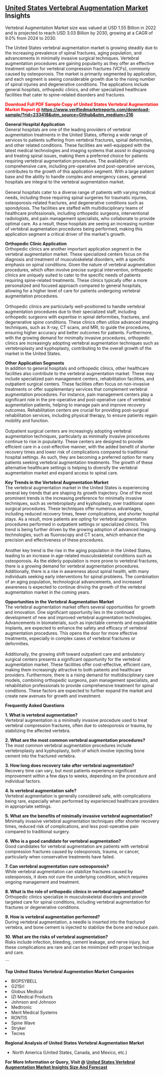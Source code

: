 <h2><a href="https://www.verifiedmarketreports.com/download-sample/?rid=233418&amp;utm_source=Github&amp;utm_medium=216" target="_blank">United States Vertebral Augmentation Market</a> Insights</h2><p>Vertebral Augmentation Market size was valued at USD 1.55 Billion in 2022 and is projected to reach USD 3.03 Billion by 2030, growing at a CAGR of 9.0% from 2024 to 2030.</p><p><p>The United States vertebral augmentation market is growing steadily due to the increasing prevalence of spinal fractures, aging population, and advancements in minimally invasive surgical techniques. Vertebral augmentation procedures are gaining popularity as they offer an effective treatment option for vertebral compression fractures (VCFs), commonly caused by osteoporosis. The market is primarily segmented by application, and each segment is seeing considerable growth due to the rising number of spinal injuries and degenerative conditions. The applications include general hospitals, orthopedic clinics, and other specialized healthcare facilities that cater to spine-related disorders and fractures.</p><p><strong><p><span class=""><span style="color: #ff0000;"><strong>Download Full PDF Sample Copy of United States Vertebral Augmentation Market Report</strong> @ </span><a href="https://www.verifiedmarketreports.com/download-sample/?rid=233418&amp;utm_source=Github&amp;utm_medium=216" target="_blank">https://www.verifiedmarketreports.com/download-sample/?rid=233418&amp;utm_source=Github&amp;utm_medium=216</a></span></p></strong></p><p><strong>General Hospital Application</strong><br>General hospitals are one of the leading providers of vertebral augmentation treatments in the United States, offering a wide range of services to patients suffering from vertebral fractures, spinal deformities, and other related conditions. These facilities are well-equipped with the latest medical technologies and imaging systems that assist in diagnosing and treating spinal issues, making them a preferred choice for patients requiring vertebral augmentation procedures. The availability of comprehensive care, including pre-operative and post-operative services, contributes to the growth of this application segment. With a large patient base and the ability to handle complex and emergency cases, general hospitals are integral to the vertebral augmentation market.<br><br>General hospitals cater to a diverse range of patients with varying medical needs, including those requiring spinal surgeries for traumatic injuries, osteoporosis-related fractures, and degenerative conditions such as spondylosis. The facilities are staffed with multidisciplinary teams of healthcare professionals, including orthopedic surgeons, interventional radiologists, and pain management specialists, who collaborate to provide optimal care. As a result, these hospitals are seeing an increasing number of vertebral augmentation procedures being performed, making this application segment a critical driver of the market's growth.</p><p><strong>Orthopedic Clinic Application</strong><br>Orthopedic clinics are another important application segment in the vertebral augmentation market. These specialized centers focus on the diagnosis and treatment of musculoskeletal disorders, with a specific emphasis on spinal conditions. Given the nature of vertebral augmentation procedures, which often involve precise surgical intervention, orthopedic clinics are uniquely suited to cater to the specific needs of patients requiring spine-related treatments. These clinics typically offer a more personalized and focused approach compared to general hospitals, allowing for a higher level of care for patients undergoing vertebral augmentation procedures.<br><br>Orthopedic clinics are particularly well-positioned to handle vertebral augmentation procedures due to their specialized staff, including orthopedic surgeons with expertise in spinal deformities, fractures, and degenerative spine conditions. These clinics often utilize advanced imaging techniques, such as X-ray, CT scans, and MRI, to guide the procedures, ensuring higher accuracy and better outcomes for patients. Furthermore, with the growing demand for minimally invasive procedures, orthopedic clinics are increasingly adopting vertebral augmentation techniques such as vertebroplasty and kyphoplasty, contributing to the overall growth of the market in the United States.</p><p><strong>Other Application Segments</strong><br>In addition to general hospitals and orthopedic clinics, other healthcare facilities also contribute to the vertebral augmentation market. These may include specialized pain management centers, rehabilitation facilities, and outpatient surgical centers. These facilities often focus on non-invasive treatments or offer supplementary services that complement vertebral augmentation procedures. For instance, pain management centers play a significant role in the pre-operative and post-operative care of vertebral augmentation patients, helping to manage pain and improve recovery outcomes. Rehabilitation centers are crucial for providing post-surgical rehabilitation services, including physical therapy, to ensure patients regain mobility and function.<br><br>Outpatient surgical centers are increasingly adopting vertebral augmentation techniques, particularly as minimally invasive procedures continue to rise in popularity. These centers are designed to provide efficient care in a cost-effective manner, with the added benefit of shorter recovery times and lower risk of complications compared to traditional hospital settings. As such, they are becoming a preferred option for many patients seeking vertebral augmentation treatments. The growth of these alternative healthcare settings is helping to diversify the vertebral augmentation market and expand access to spinal care.</p><p><strong>Key Trends in the Vertebral Augmentation Market</strong><br>The vertebral augmentation market in the United States is experiencing several key trends that are shaping its growth trajectory. One of the most prominent trends is the increasing preference for minimally invasive techniques, such as vertebroplasty and kyphoplasty, over traditional open surgical procedures. These techniques offer numerous advantages, including reduced recovery times, fewer complications, and shorter hospital stays. As a result, more patients are opting for vertebral augmentation procedures performed in outpatient settings or specialized clinics. This trend is being further driven by the growing adoption of advanced imaging technologies, such as fluoroscopy and CT scans, which enhance the precision and effectiveness of these procedures.<br><br>Another key trend is the rise in the aging population in the United States, leading to an increase in age-related musculoskeletal conditions such as osteoporosis. As the elderly population is more prone to vertebral fractures, there is a growing demand for vertebral augmentation procedures. Additionally, there is a rise in awareness about spinal health, with many individuals seeking early interventions for spinal problems. The combination of an aging population, technological advancements, and increased awareness is expected to continue driving the growth of the vertebral augmentation market in the coming years.</p><p><strong>Opportunities in the Vertebral Augmentation Market</strong><br>The vertebral augmentation market offers several opportunities for growth and innovation. One significant opportunity lies in the continued development of new and improved vertebral augmentation technologies. Advancements in biomaterials, such as injectable cements and expandable implants, are expected to enhance the safety and efficacy of vertebral augmentation procedures. This opens the door for more effective treatments, especially in complex cases of vertebral fractures or deformities.<br><br>Additionally, the growing shift toward outpatient care and ambulatory surgical centers presents a significant opportunity for the vertebral augmentation market. These facilities offer cost-effective, efficient care, making them increasingly attractive to both patients and healthcare providers. Furthermore, there is a rising demand for multidisciplinary care models, combining orthopedic surgeons, pain management specialists, and rehabilitation professionals to provide comprehensive treatment for spinal conditions. These factors are expected to further expand the market and create new avenues for growth and investment.</p><p><strong>Frequently Asked Questions</strong></p><p><strong>1. What is vertebral augmentation?</strong><br>Vertebral augmentation is a minimally invasive procedure used to treat vertebral compression fractures, often due to osteoporosis or trauma, by stabilizing the affected vertebra.</p><p><strong>2. What are the most common vertebral augmentation procedures?</strong><br>The most common vertebral augmentation procedures include vertebroplasty and kyphoplasty, both of which involve injecting bone cement into the fractured vertebra.</p><p><strong>3. How long does recovery take after vertebral augmentation?</strong><br>Recovery time can vary, but most patients experience significant improvement within a few days to weeks, depending on the procedure and individual factors.</p><p><strong>4. Is vertebral augmentation safe?</strong><br>Vertebral augmentation is generally considered safe, with complications being rare, especially when performed by experienced healthcare providers in appropriate settings.</p><p><strong>5. What are the benefits of minimally invasive vertebral augmentation?</strong><br>Minimally invasive vertebral augmentation techniques offer shorter recovery times, reduced risk of complications, and less post-operative pain compared to traditional surgery.</p><p><strong>6. Who is a good candidate for vertebral augmentation?</strong><br>Good candidates for vertebral augmentation are patients with vertebral compression fractures caused by osteoporosis, trauma, or cancer, particularly when conservative treatments have failed.</p><p><strong>7. Can vertebral augmentation cure osteoporosis?</strong><br>While vertebral augmentation can stabilize fractures caused by osteoporosis, it does not cure the underlying condition, which requires ongoing management and treatment.</p><p><strong>8. What is the role of orthopedic clinics in vertebral augmentation?</strong><br>Orthopedic clinics specialize in musculoskeletal disorders and provide targeted care for spinal conditions, including vertebral augmentation for fractures or degenerative conditions.</p><p><strong>9. How is vertebral augmentation performed?</strong><br>During vertebral augmentation, a needle is inserted into the fractured vertebra, and bone cement is injected to stabilize the bone and reduce pain.</p><p><strong>10. What are the risks of vertebral augmentation?</strong><br>Risks include infection, bleeding, cement leakage, and nerve injury, but these complications are rare and can be minimized with proper technique and care.</p>```</p><p><strong>Top United States Vertebral Augmentation Market Companies</strong></p><div data-test-id=""><p><li>BIOPSYBELL</li><li> G21Srl</li><li> Globus Medical</li><li> IZI Medical Products</li><li> Johnson and Johnson</li><li> Medtronic</li><li> Merit Medical Systems</li><li> RONTIS</li><li> Spine Wave</li><li> Stryker</li><li> Tecres</li></p><div><strong>Regional Analysis of&nbsp;United States Vertebral Augmentation Market</strong></div><ul><li dir="ltr"><p dir="ltr">North America&nbsp;(United States, Canada, and Mexico, etc.)</p></li></ul><p><strong>For More Information or Query, Visit @&nbsp;</strong><strong><a href="https://www.verifiedmarketreports.com/product/vertebral-augmentation-market/?utm_source=Github&amp;utm_medium=216" target="_blank">United States Vertebral Augmentation Market Insights Size And Forecast</a></strong></p></div>
